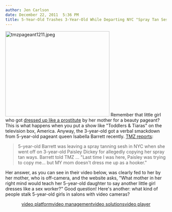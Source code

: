```yaml
---
author: Jen Carlson
date: December 22, 2011  5:36 PM
title: 5-Year-Old Trashes 3-Year-Old While Departing NYC "Spray Tan Sesh"
---
```


<p><span class="mt-enclosure mt-enclosure-image" style="display: inline;"> <img alt="tmzpageant1211.jpeg" src="https://web.archive.org/web/20111228022241im_/http://gothamist.com/attachments/arts_jen/tmzpageant1211.jpeg" width="325" height="267" class="image-right"> </span>Remember that little girl who got <a href="https://web.archive.org/web/20111228022241/http://gothamist.com/2011/09/07/parenting_101_dont_dress_your_kid_u.php">dressed up like a prostitute</a> by her mother for a beauty pageant? This is what happens when you put a show like &quot;Toddlers &amp; Tiaras&quot; on the television box, America. Anyway, the 3-year-old got a verbal smackdown from 5-year-old pageant queen Isabella Barrett recently. <a href="https://web.archive.org/web/20111228022241/http://www.tmz.com/2011/12/22/toddlers-and-tiaras-hooker-outfit-isabella-barrett-paisley-dickey/#.TvOfzyNWq-0">TMZ reports</a>:</p>

<blockquote>5-year-old Barrett was leaving a spray tanning sesh in NYC when she went off on 3-year-old Paisley Dickey for allegedly copying her spray tan ways. Barrett told TMZ ... &quot;Last time I was here, Paisley was trying to copy me... but MY mom doesn&apos;t dress me up as a hooker.&quot;</blockquote>

<p>Her answer, as you can see in their video below, was clearly fed to her by her mother, who is off-camera, and the website asks, &quot;What mother in her right mind would teach her 5-year-old daughter to say another little girl dresses like a sex worker?&quot; Good question! Here&apos;s another: what kind of people stalk 5-year-old girls in salons with video cameras?</p>

<center><img style="visibility:hidden;width:0px;height:0px;" border="0" width="0" height="0" src="https://web.archive.org/web/20111228022241im_/http://c.gigcount.com/wildfire/IMP/CXNID=2000002.11NXC/bT*xJmx*PTEzMjQ1OTA5OTg*NDkmcHQ9MTMyNDU5MTAwMTEyOCZwPSZkPSZnPTImbz1kYzQ2MWQ5ZTk*MmY*ZTkwYTcyZTE3MjNm/ZWQ2Y2ZlMCZvZj*w.gif"><object name="kaltura_player_1324590729" id="kaltura_player_1324590729" type="application/x-shockwave-flash" allowscriptaccess="always" allownetworking="all" allowfullscreen="true" height="363" width="550" data="https://web.archive.org/web/20111228022241im_/http://cdnapi.kaltura.com/index.php/kwidget/wid/0_pm12bj10/uiconf_id/4899061"><param name="allowScriptAccess" value="always"><param name="allowNetworking" value="all"><param name="allowFullScreen" value="true"><param name="bgcolor" value="#000000"><param name="movie" value="http://cdnapi.kaltura.com/index.php/kwidget/wid/0_pm12bj10/uiconf_id/4899061"><param name="flashVars" value=""><a href="https://web.archive.org/web/20111228022241/http://corp.kaltura.com/">video platform</a><a href="https://web.archive.org/web/20111228022241/http://corp.kaltura.com/video_platform/video_management">video management</a><a href="https://web.archive.org/web/20111228022241/http://corp.kaltura.com/solutions/video_solution">video solutions</a><a href="https://web.archive.org/web/20111228022241/http://corp.kaltura.com/video_platform/video_publishing">video player</a></object></center>